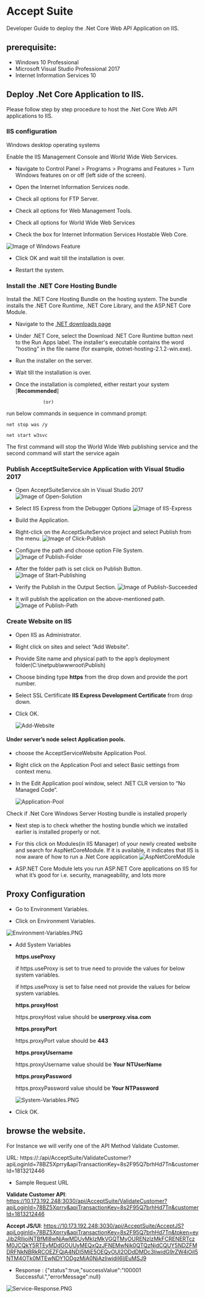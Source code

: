 # Accept Suite 

Developer Guide to deploy the .Net Core Web API Application on IIS.

## prerequisite:
*	Windows 10 Professional
*	Microsoft Visual Studio Professional 2017
*	Internet Information Services 10


## Deploy .Net Core Application to IIS. 

Please follow step by step procedure to host the .Net Core Web API applications to  IIS.

### IIS configuration

Windows desktop operating systems

Enable the IIS Management Console and World Wide Web Services.

* Navigate to Control Panel > Programs > Programs and Features > Turn Windows features on or off (left side of the screen).

* Open the Internet Information Services node.

* Check all options for FTP Server.

* Check all options for Web Management Tools.

* Check all options for World Wide Web Services

* Check the box for Internet Information Services Hostable Web Core.

![Image of Windows Feature](Images/Windows-Features.png)

* Click OK and wait till the installation is over.

* Restart the system.


### Install the .NET Core Hosting Bundle

Install the .NET Core Hosting Bundle on the hosting system. The bundle installs the .NET Core Runtime, .NET Core Library, and the ASP.NET Core Module. 
 
 
* Navigate to the [.NET downloads page](https://www.microsoft.com/net/download)
* Under .NET Core, select the Download .NET Core Runtime button next to the Run Apps label. The installer's executable contains the word "hosting" in the file name (for example, dotnet-hosting-2.1.2-win.exe).
* Run the installer on the server.
* Wait till the installation is over.

* Once the installation is completed, either restart your system [**Recommended**] 

				(or)

run below commands in sequence in command prompt:

	net stop was /y
	
	net start w3svc
	
The first command will stop the World Wide Web publishing service and the second command will start the service again
	
### Publish  AcceptSuiteService Application with Visual Studio 2017


* Open AcceptSuiteService.sln in Visual Studio 2017
![Image of Open-Solution](Images/Open-Solution.PNG)

* Select IIS Express from the Debugger Options
![Image of IIS-Express](Images/IIS-Express.png)

* Build the Application.
* Right-click on the AcceptSuiteService project and select Publish from the menu.
	![Image of Click-Publish](Images/Click-Publish.PNG)
	
* Configure the path and choose option File System.
	![Image of Publish-Folder](Images/Publish-Folder.PNG)
	
* After the folder path is set click on Publish Button.
	![Image of Start-Publishing](Images/Start-Publishing.PNG)
	
* Verify the Publish in the Output Section.
	![Image of Publish-Succeeded](Images/Publish-Succeeded.PNG)
	
* It will publish the application on the above-mentioned path.
	![Image of Publish-Path](Images/Publish-Path.PNG)
	
	
### Create Website on IIS

*	Open IIS as Administrator.

*	Right click on sites and select “Add Website”. 

*	Provide Site name and physical path to the app’s deployment folder(C:\inetpub\wwwroot\Publish)

*	Choose  binding type **https** from the drop down and provide the port number.

* 	Select SSL Certificate **IIS Express Development Certificate** from drop down.

*   Click OK.

	![Add-Website](Images/Add-Website.png)

#### Under server’s node select Application pools.

* choose the AcceptServiceWebsite Application Pool.

* Right click on the Application Pool and select Basic settings from context menu.

* In the Edit Application pool window, select .NET CLR version to  “No Managed Code”.

	![Application-Pool](Images/Application-Pool.png)

Check if .Net Core Windows Server Hosting bundle is installed properly

* Next step is to check whether the hosting bundle which we installed earlier is installed properly or not.

* For this click on Modules(in IIS Manager) of your newly created website and search for AspNetCoreModule. If it is available, it indicates that IIS is now aware of how to run a .Net Core application
![AspNetCoreModule](Images/AspNetCoreModule.PNG)

* ASP.NET Core Module lets you run ASP.NET Core applications on IIS for what it’s good for i.e. security, manageability, and lots more

## Proxy Configuration

* Go to Environment Variables.

* Click on Environment Variables.

![Environment-Variables.PNG](Images/Environment-Variables.PNG)

* Add System Variables

	**https.useProxy**
	
	 if https.useProxy is set to true need to provide the values for below system variables.
	
	 if https.useProxy is set to false need not provide the values for below system variables.
	
	**https.proxyHost**
	
	 https.proxyHost value should be **userproxy.visa.com**
	
	**https.proxyPort**
	
	 https.proxyPort value should be **443**
	
	**https.proxyUsername**
	
	https.proxyUsername value should be **Your NTUserName**
	
	**https.proxyPassword**
	
	https.proxyPassword value should be **Your NTPassword**
	
	![System-Variables.PNG](Images/System-Variables.PNG)
	
* Click OK.
	
## browse the website. 

For Instance we will verify one of the API Method Validate Customer.

URL: https://<IPAddress>:<PortNumber>/api/AcceptSuite/ValidateCustomer?apiLoginId=78BZ5Xprry&apiTransactionKey=8s2F95Q7brhHd7Tn&customerId=1813212446

* Sample Request URL

**Validate Customer API**: https://10.173.192.248:3030/api/AcceptSuite/ValidateCustomer?apiLoginId=78BZ5Xprry&apiTransactionKey=8s2F95Q7brhHd7Tn&customerId=1813212446

**Accept JS/UI**: https://10.173.192.248:3030/api/AcceptSuite/AcceptJS?apiLoginId=78BZ5Xprry&apiTransactionKey=8s2F95Q7brhHd7Tn&token=eyJjb2RlIjoiNTBfMl8wNjAwMDUyMkIzMkVGQTMyOURENzIzMkFCRENERTczM0JCQkY5RTEyMDdGOUUyMEQxQzJFNEMwNjk0QTQzNjdCQUY5NDZFMDRFNkNBRkRCOEZFQjA4NDI5MjE5OEQyOUI2ODdDMDc3IiwidG9rZW4iOiI5NTM4OTk0MTEwNDY1ODgzMjA0NjAzIiwidiI6IjEuMSJ9

* Response : 
{"status":true,"successValue":"I00001 Successful.","errorMessage":null}

![Service-Response.PNG](Images/Service-Response.PNG)